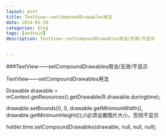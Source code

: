 ```yaml
---
layout: post
title: TextView——setCompoundDrawables用法
date: 2014-05-20
categories: blog
tags: [android]
description: TextView——setCompoundDrawables用法/无效/不显示


---
```

###TextView——setCompoundDrawables用法/无效/不显示

TextView——setCompoundDrawables用法

Drawable drawable = mContext.getResources().getDrawable(R.drawable.duringtime);

drawable.setBounds(0, 0, drawable.getMinimumWidth(), drawable.getMinimumHeight());//必须设置图片大小，否则不显示

holder.time.setCompoundDrawables(drawable, null, null, null);